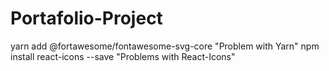 # Portafolio-Project

yarn add @fortawesome/fontawesome-svg-core "Problem with Yarn"
npm install react-icons --save "Problems with React-Icons"